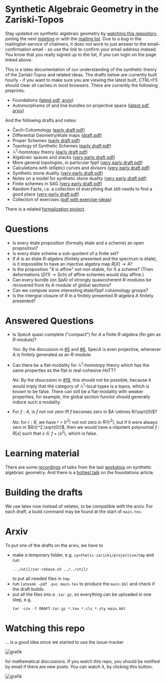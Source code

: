 # Synthetic Algebraic Geometry in the Zariski-Topos
Stay updated on synthetic algebraic geometry by [watching this repository](#watching-this-repo), joining the next [meeting](https://felix-cherubini.de/sag-meeting-4.html) or with the [mailing list](https://lists.chalmers.se/mailman/listinfo/sag).
Due to a *bug* in the mailinglist-service of chalmers, it does not work to just answer to the  email-confirmation email - so use the link to confirm your email address instead. You know that you really signed up to the list, if you can login on the page linked above. 

This is a latex documentation of our understanding of the synthetic theory of the Zariski-Topos
and related ideas. The drafts below are currently built hourly -
if you want to make sure you are viewing the latest built, CTRL+F5 should clear all caches in most browsers.
There are currently the following preprints:
- Foundations ([latest pdf](https://felix-cherubini.de/iag.pdf), [arxiv](https://arxiv.org/abs/2307.00073))
- Automorphisms of and line bundles on projective space ([latest pdf](https://felix-cherubini.de/projective.pdf), [arxiv](https://arxiv.org/abs/2405.13916))

And the following drafts and notes:
- Čech-Cohomology ([early draft pdf](https://felix-cherubini.de/cech.pdf))
- Differential Geometry/étale maps ([draft pdf](https://felix-cherubini.de/diffgeo.pdf))
- Proper Schemes ([early draft pdf](https://felix-cherubini.de/proper.pdf))
- Topology of Synthetic Schemes ([early draft pdf](https://felix-cherubini.de/topology.pdf))
- $\mathbb A^1$-homotopy theory ([early draft pdf](https://felix-cherubini.de/A1-homotopy.pdf))
- Algebraic spaces and stacks ([very early draft pdf](https://felix-cherubini.de/stacks.pdf))
- More general topologies, in particular fppf ([very early draft pdf](https://felix-cherubini.de/sheaves.pdf))
- Calculations with (elliptic) curves and divisors ([very early draft pdf](https://felix-cherubini.de/elliptic.pdf))
- Synthetic stone duality ([very early draft pdf](https://felix-cherubini.de/condensed.pdf))
- Notes on a model for synthetic stone duality ([very early draft pdf](https://felix-cherubini.de/condensed-sheaves.pdf))
- Finite schemes in SAG ([very early draft pdf](https://felix-cherubini.de/finite.pdf))
- Random Facts, i.e. a collection of everything that still needs to find a good place ([very early draft pdf](https://felix-cherubini.de/random.pdf))
- Collection of exercises ([pdf with exercise-ideas](https://felix-cherubini.de/exercises.pdf))

There is a related [formalization project](https://github.com/felixwellen/synthetic-geometry).


# Questions

- Is every étale proposition (formally étale and a scheme) an open proposition?
- Is every étale scheme a sub-quotient of a finite set?
- If $A$ is an étale $R$-algebra (finitely presented and the spectrum is étale),
  is it impossible to have an injective algebra map $R[X] \to A$?
- Is the proposition "X is affine" not-not-stable, for X a scheme?
  (Then deformations ($D(1) \to \mathrm{Sch}$) of affine schemes would stay affine.)
- Can every bundle (on $Sp A$) of strongly quasicoherent $R$-modules be recovered
  from its $A$-module of global sections?
- Can we compute some interesting étale/fppf cohomology groups?
- Is the intergral closure of $R$ in a finitely presented $R$-algebra $A$ finitely presented?

# Answered Questions
- Is $\mathrm{Spec} A$ quasi-complete ("compact") for $A$ a finite $R$-algebra (fin gen as $R$-module)?

  *Yes*: By the discussion in [#5](../../issues/5) and [#6](../../issues/6), $\mathrm{Spec} A$ is even projective, whenever $A$ is finitely generated as an $R$-module.
- Can there be a flat-modality for $\mathbb{A}^1$-homotopy theory which has the same properties as the flat in real-cohesive HoTT?

  *No*: By the disucssion in [#18](../../issues/18), this should not be possible, because it would imply that the category of $\mathbb{A}^1$-local types is a topos, which is known to be false. There can still be a flat-modality with weaker properties, for example, the global section functor should generally induce such a modality.

- For $f : A$, is $f$ not not zero iff $f$ becomes zero in $A \otimes R/\sqrt{0}$?

  *No*: for $r : R$, we have $r + (r^2)$ not not zero in $R/(r^2)$, but if it were always zero in $R/(r^2,\sqrt{0})$, then we would have a nilpotent polynomial $f : R[x]$ such that $x \in f + (x^2)$, which is false.
  
# Learning material
There are some [recordings](https://www.youtube.com/playlist?list=PLrnCInSNK7UT_JnKwnderE8eIkWtoW_az) of talks from the last [workshop](https://www.felix-cherubini.de/sag-meeting-3.html) on synthetic algebraic geometry.
And there is a [hottest talk](https://www.youtube.com/watch?v=lp4kcmQ0ueY) on the foundations article.

# Building the drafts

We use latex now instead of xelatex, to be compatible with the arxiv.
For each draft, a build command may be found at the start of ```main.tex```.

# Arxiv

To put one of the drafts on the arxiv, we have to

- make a temporary folder, e.g. ```synthetic-zariski/projective/tmp``` and run
  ```
  .../util/zar-rebase.sh ../../util/
  ```
  to put all needed files in ```tmp```.
- run ```latexmk -pdf -pvc main.tex``` to produce the ```main.bbl``` and check if the draft builds. 
- put all the files into a ```.tar.gz```, so everything can be uploaded in one step, e.g.
  ```
  tar -czv -f DRAFT.tar.gz *.tex *.cls *.sty main.bbl
  ```
# Watching this repo
... is a good idea since we started to use the issue-tracker 

![grafik](https://github.com/felixwellen/synthetic-zariski/assets/22154668/1716ae10-4692-4549-abbf-955b2cdb8aac)


for mathematical discussions. 
If you watch this repo, you should be notified by email if there are new posts.
You can watch it, by clicking this button:

![grafik](https://github.com/felixwellen/synthetic-zariski/assets/22154668/a25ec091-f1db-42bb-9d0f-3c1dff47c8f6)

